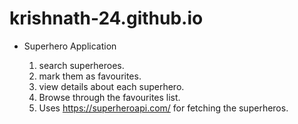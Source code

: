 # krishnath-24.github.io

* Superhero Application

    1. search superheroes.
    2. mark them as favourites.
    3. view details about each superhero.
    4. Browse through the favourites list.
    5. Uses https://superheroapi.com/ for fetching the superheros.
